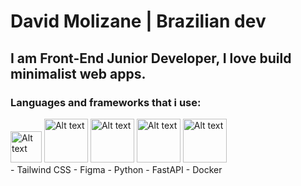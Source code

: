 # David Molizane | Brazilian dev
## I am Front-End Junior Developer, I love build minimalist web apps.
### Languages and frameworks that i use:
<div style={{display: "flex"}}>
  <img src="https://upload.wikimedia.org/wikipedia/commons/thumb/9/99/Unofficial_JavaScript_logo_2.svg/1024px-Unofficial_JavaScript_logo_2.svg.png?20141107110902" alt="Alt text" title="JavaScript" height="50">
<img src="https://branditechture.agency/brand-logos/wp-content/uploads/wpdm-cache/Next.js-900x0.png" alt="Alt text" title="NextJS" height="70">
<img src="https://upload.wikimedia.org/wikipedia/commons/thumb/a/a7/React-icon.svg/1024px-React-icon.svg.png" alt="Alt text" title="React" height="70">
<img src="https://upload.wikimedia.org/wikipedia/commons/thumb/d/d5/Tailwind_CSS_Logo.svg/1024px-Tailwind_CSS_Logo.svg.png?20230715030042" alt="Alt text" title="React" height="70">
<img src="https://www.svgrepo.com/show/452091/python.svg" alt="Alt text" title="React" height="70">

</div>
- Tailwind CSS
- Figma
- Python
- FastAPI
- Docker

<!--
**Molizanee/Molizanee** is a ✨ _special_ ✨ repository because its `README.md` (this file) appears on your GitHub profile.

Here are some ideas to get you started:

- 🔭 I’m currently working on ...
- 🌱 I’m currently learning ...
- 👯 I’m looking to collaborate on ...
- 🤔 I’m looking for help with ...
- 💬 Ask me about ...
- 📫 How to reach me: ...
- 😄 Pronouns: ...
- ⚡ Fun fact: ...
-->
